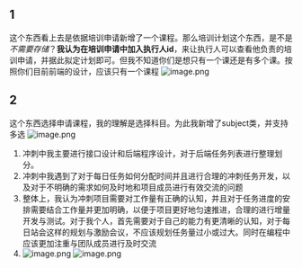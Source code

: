 ## 1
这个东西看上去是依据培训申请新增了一个课程。那么培训计划这个东西，是不是 *不需要存储*？**我认为在培训申请中加入执行人id**，来让执行人可以查看他负责的培训申请，并据此拟定计划即可。但我不知道你们是想只有一个课还是有多个课。按照你们目前前端的设计，应该只有一个课程
![image.png](https://s2.loli.net/2024/07/03/iPKt7JwqSvpVQ53.png)
## 2
这个东西选择申请课程，我的理解是选择科目。为此我新增了subject类，并支持多选
![image.png](https://s2.loli.net/2024/07/03/DlBPdKLvitANbk2.png)

1. 冲刺中我主要进行接口设计和后端程序设计，对于后端任务列表进行整理划分。
2. 冲刺中我遇到了对于每日任务如何分配时间并且进行合理的冲刺任务开发，以及对于不明确的需求如何及时地和项目成员进行有效交流的问题
3. 整体上，我认为冲刺项目需要对工作量有正确的认知，并且对于任务进度的安排需要结合工作量并更加明确，以便于项目更好地匀速推进，合理的进行增量开发与测试。对于我个人，首先需要对于自己的能力有更清晰的认知，对于每日站会这样的规划与激励会议，不应该规划任务量过小或过大。同时在编程中应该更加注重与团队成员进行及时交流
4. ![image.png](https://s2.loli.net/2024/07/09/QwauUp2H5xEN9qG.png)
![image.png](https://s2.loli.net/2024/07/09/ykZ9wmi2OAcvYVE.png)
